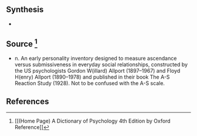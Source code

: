 ## Synthesis
- 
## Source [^1]
- n. An early personality inventory designed to measure ascendance versus submissiveness in everyday social relationships, constructed by the US psychologists Gordon W(illard) Allport (1897–1967) and Floyd H(enry) Allport (1890–1978) and published in their book The A-S Reaction Study (1928). Not to be confused with the A-S scale.
## References

[^1]: [[(Home Page) A Dictionary of Psychology 4th Edition by Oxford Reference]]